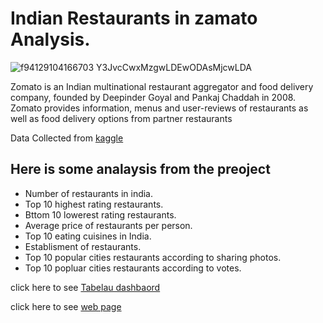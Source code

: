 # Indian Restaurants in zamato Analysis.

![f94129104166703 Y3JvcCwxMzgwLDEwODAsMjcwLDA](https://user-images.githubusercontent.com/111237089/222759326-96475d70-6398-497d-a93f-16b8118dabad.png)

Zomato is an Indian multinational restaurant aggregator and food delivery company, founded by Deepinder Goyal and Pankaj Chaddah in 2008. Zomato provides information, menus and user-reviews of restaurants as well as food delivery options from partner restaurants


Data Collected from [kaggle](https://www.kaggle.com/datasets/rabhar/zomato-restaurants-in-india)


## Here is some analaysis from the preoject
* Number of restaurants in india.
* Top 10 highest rating restaurants. 
* Bttom 10 lowerest rating restaurants.
* Average price of restaurants per person.
* Top 10 eating cuisines in India.
* Establisment of restaurants.
* Top 10 popular cities restaurants according to sharing photos.
* Top 10 popluar cities  restaurants according to votes.




click here to see [Tabelau dashbaord](https://public.tableau.com/shared/MFBRX9HTR?:display_count=n&:origin=viz_share_link)

click here to see [web page](https://vikas-budhani.github.io/Indian_Restaurants_in_zamato.github.io-/)
